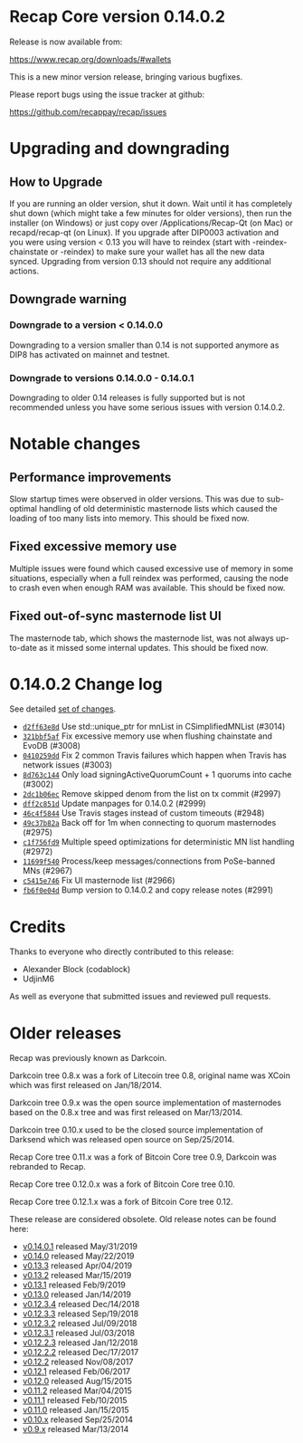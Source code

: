 Recap Core version 0.14.0.2
==========================

Release is now available from:

  <https://www.recap.org/downloads/#wallets>

This is a new minor version release, bringing various bugfixes.

Please report bugs using the issue tracker at github:

  <https://github.com/recappay/recap/issues>


Upgrading and downgrading
=========================

How to Upgrade
--------------

If you are running an older version, shut it down. Wait until it has completely
shut down (which might take a few minutes for older versions), then run the
installer (on Windows) or just copy over /Applications/Recap-Qt (on Mac) or
recapd/recap-qt (on Linux). If you upgrade after DIP0003 activation and you were
using version < 0.13 you will have to reindex (start with -reindex-chainstate
or -reindex) to make sure your wallet has all the new data synced. Upgrading from
version 0.13 should not require any additional actions.

Downgrade warning
-----------------

### Downgrade to a version < 0.14.0.0

Downgrading to a version smaller than 0.14 is not supported anymore as DIP8 has
activated on mainnet and testnet.

### Downgrade to versions 0.14.0.0 - 0.14.0.1

Downgrading to older 0.14 releases is fully supported but is not
recommended unless you have some serious issues with version 0.14.0.2.

Notable changes
===============

Performance improvements
------------------------
Slow startup times were observed in older versions. This was due to sub-optimal handling of old
deterministic masternode lists which caused the loading of too many lists into memory. This should be
fixed now.

Fixed excessive memory use
--------------------------
Multiple issues were found which caused excessive use of memory in some situations, especially when
a full reindex was performed, causing the node to crash even when enough RAM was available. This should
be fixed now.

Fixed out-of-sync masternode list UI
------------------------------------
The masternode tab, which shows the masternode list, was not always up-to-date as it missed some internal
updates. This should be fixed now.

0.14.0.2 Change log
===================

See detailed [set of changes](https://github.com/recappay/recap/compare/v0.14.0.1...recappay:v0.14.0.2).

- [`d2ff63e8d`](https://github.com/recappay/recap/commit/d2ff63e8d) Use std::unique_ptr for mnList in CSimplifiedMNList (#3014)
- [`321bbf5af`](https://github.com/recappay/recap/commit/321bbf5af) Fix excessive memory use when flushing chainstate and EvoDB (#3008)
- [`0410259dd`](https://github.com/recappay/recap/commit/0410259dd) Fix 2 common Travis failures which happen when Travis has network issues (#3003)
- [`8d763c144`](https://github.com/recappay/recap/commit/8d763c144) Only load signingActiveQuorumCount + 1 quorums into cache (#3002)
- [`2dc1b06ec`](https://github.com/recappay/recap/commit/2dc1b06ec) Remove skipped denom from the list on tx commit (#2997)
- [`dff2c851d`](https://github.com/recappay/recap/commit/dff2c851d) Update manpages for 0.14.0.2 (#2999)
- [`46c4f5844`](https://github.com/recappay/recap/commit/46c4f5844) Use Travis stages instead of custom timeouts (#2948)
- [`49c37b82a`](https://github.com/recappay/recap/commit/49c37b82a) Back off for 1m when connecting to quorum masternodes (#2975)
- [`c1f756fd9`](https://github.com/recappay/recap/commit/c1f756fd9) Multiple speed optimizations for deterministic MN list handling (#2972)
- [`11699f540`](https://github.com/recappay/recap/commit/11699f540) Process/keep messages/connections from PoSe-banned MNs (#2967)
- [`c5415e746`](https://github.com/recappay/recap/commit/c5415e746) Fix UI masternode list (#2966)
- [`fb6f0e04d`](https://github.com/recappay/recap/commit/fb6f0e04d) Bump version to 0.14.0.2 and copy release notes (#2991)

Credits
=======

Thanks to everyone who directly contributed to this release:

- Alexander Block (codablock)
- UdjinM6

As well as everyone that submitted issues and reviewed pull requests.

Older releases
==============

Recap was previously known as Darkcoin.

Darkcoin tree 0.8.x was a fork of Litecoin tree 0.8, original name was XCoin
which was first released on Jan/18/2014.

Darkcoin tree 0.9.x was the open source implementation of masternodes based on
the 0.8.x tree and was first released on Mar/13/2014.

Darkcoin tree 0.10.x used to be the closed source implementation of Darksend
which was released open source on Sep/25/2014.

Recap Core tree 0.11.x was a fork of Bitcoin Core tree 0.9,
Darkcoin was rebranded to Recap.

Recap Core tree 0.12.0.x was a fork of Bitcoin Core tree 0.10.

Recap Core tree 0.12.1.x was a fork of Bitcoin Core tree 0.12.

These release are considered obsolete. Old release notes can be found here:

- [v0.14.0.1](https://github.com/recappay/recap/blob/master/doc/release-notes/recap/release-notes-0.14.0.1.md) released May/31/2019
- [v0.14.0](https://github.com/recappay/recap/blob/master/doc/release-notes/recap/release-notes-0.14.0.md) released May/22/2019
- [v0.13.3](https://github.com/recappay/recap/blob/master/doc/release-notes/recap/release-notes-0.13.3.md) released Apr/04/2019
- [v0.13.2](https://github.com/recappay/recap/blob/master/doc/release-notes/recap/release-notes-0.13.2.md) released Mar/15/2019
- [v0.13.1](https://github.com/recappay/recap/blob/master/doc/release-notes/recap/release-notes-0.13.1.md) released Feb/9/2019
- [v0.13.0](https://github.com/recappay/recap/blob/master/doc/release-notes/recap/release-notes-0.13.0.md) released Jan/14/2019
- [v0.12.3.4](https://github.com/recappay/recap/blob/master/doc/release-notes/recap/release-notes-0.12.3.4.md) released Dec/14/2018
- [v0.12.3.3](https://github.com/recappay/recap/blob/master/doc/release-notes/recap/release-notes-0.12.3.3.md) released Sep/19/2018
- [v0.12.3.2](https://github.com/recappay/recap/blob/master/doc/release-notes/recap/release-notes-0.12.3.2.md) released Jul/09/2018
- [v0.12.3.1](https://github.com/recappay/recap/blob/master/doc/release-notes/recap/release-notes-0.12.3.1.md) released Jul/03/2018
- [v0.12.2.3](https://github.com/recappay/recap/blob/master/doc/release-notes/recap/release-notes-0.12.2.3.md) released Jan/12/2018
- [v0.12.2.2](https://github.com/recappay/recap/blob/master/doc/release-notes/recap/release-notes-0.12.2.2.md) released Dec/17/2017
- [v0.12.2](https://github.com/recappay/recap/blob/master/doc/release-notes/recap/release-notes-0.12.2.md) released Nov/08/2017
- [v0.12.1](https://github.com/recappay/recap/blob/master/doc/release-notes/recap/release-notes-0.12.1.md) released Feb/06/2017
- [v0.12.0](https://github.com/recappay/recap/blob/master/doc/release-notes/recap/release-notes-0.12.0.md) released Aug/15/2015
- [v0.11.2](https://github.com/recappay/recap/blob/master/doc/release-notes/recap/release-notes-0.11.2.md) released Mar/04/2015
- [v0.11.1](https://github.com/recappay/recap/blob/master/doc/release-notes/recap/release-notes-0.11.1.md) released Feb/10/2015
- [v0.11.0](https://github.com/recappay/recap/blob/master/doc/release-notes/recap/release-notes-0.11.0.md) released Jan/15/2015
- [v0.10.x](https://github.com/recappay/recap/blob/master/doc/release-notes/recap/release-notes-0.10.0.md) released Sep/25/2014
- [v0.9.x](https://github.com/recappay/recap/blob/master/doc/release-notes/recap/release-notes-0.9.0.md) released Mar/13/2014

